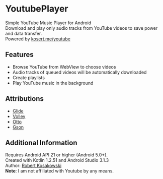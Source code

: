 # YoutubePlayer
Simple YouTube Music Player for Android  
Download and play only audio tracks from YouTube videos to save power and data transfer.  
Powered by [kosert.me/youtube](http://kosert.me/youtube)  

## Features
- Browse YouTube from WebView to choose videos
- Audio tracks of queued videos will be automatically downloaded
- Create playlists
- Play YouTube music in the background

## Attributions
- [Glide](https://github.com/bumptech/glide)
- [Volley](https://github.com/google/volley)
- [Otto](http://square.github.io/otto/)
- [Gson](https://github.com/google/gson)

## Additional Information
Requires Android API 21 or higher (Android 5.0+).  
Created with Kotlin 1.2.51 and Android Studio 3.1.3  
Author: [Robert Kosakowski](https://github.com/Kosert)  
**Note**: I am not affiliated with Youtube by any means.  
